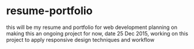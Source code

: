 # resume-portfolio
this will be my resume and portfolio for web development
planning on making this an ongoing project
for now, date 25 Dec 2015, working on this project to apply responsive design techniques and workflow
